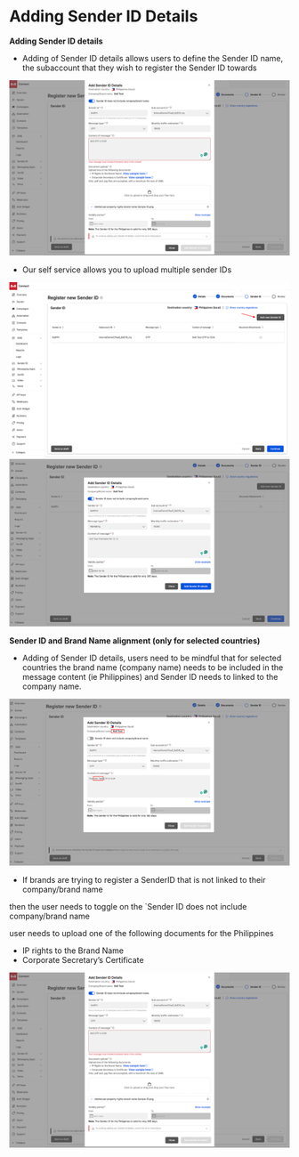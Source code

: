 # Adding Sender ID Details

**Adding Sender ID details**

* Adding of Sender ID details allows users to define the Sender ID name, the subaccount that they wish to register the Sender ID towards

![](../images/6cd1498b3aeddbd1353cb7f528423b23f358d464607ef7159f207ab0230e6220-unnamed_5.png)

* Our self service allows you to upload multiple sender IDs

![](../images/0194649400e0f3f4f864ae3ab2bc8c66e21641712f3eefdf4cfe460ae9e3b7e3-unnamed_6.png)
![](../images/872a00763be6d5bc6d757181343c61365a2ee93d2a09f339f7cbb330e9ae683f-unnamed_7.png)
  
**Sender ID and Brand Name alignment (only for selected countries)**

* Adding of Sender ID details, users need to be mindful that for selected countries the brand name (company name) needs to be included in the message content (ie Philippines) and Sender ID needs to linked to the company name.

![](../images/64d610e279607d21146d74a0d36ce2f245ed626309e92bf77abee739737dd1ac-unnamed_8.png)
  
* If brands are trying to register a SenderID that is not linked to their company/brand name  

then the user needs to toggle on the `Sender ID does not include company/brand name  

user needs to upload one of the following documents for the Philippines
  + IP rights to the Brand Name
  + Corporate Secretary’s Certificate

![](../images/9e6971d24e8a12533016ee847097a3d695be35e1633716349d1397e805fe3c93-unnamed_9.png)

